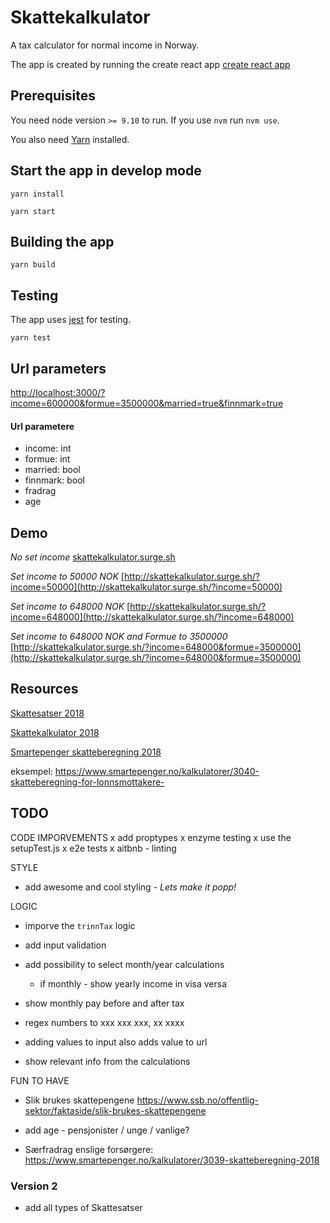 
# Skattekalkulator
A tax calculator for normal income in Norway.

The app is created by running the create react app [create react app](https://github.com/facebook/create-react-app)


## Prerequisites
You need node version `>= 9.10` to run. If you use `nvm` run `nvm use`.

You also need [Yarn](https://yarnpkg.com/lang/en/) installed.


## Start the app in develop mode
`yarn install`

`yarn start`

## Building the app
`yarn build`

## Testing
The app uses [jest](https://jestjs.io/) for testing.

`yarn test`

## Url parameters
[http://localhost:3000/?income=600000&formue=3500000&married=true&finnmark=true](http://localhost:3000/?income=600000&formue=3500000&married=true&finnmark=true)

#### Url parametere
- income: int
- formue: int
- married: bool
- finnmark: bool
- fradrag
- age



## Demo
_No set income_
[skattekalkulator.surge.sh](skattekalkulator.surge.sh)

_Set income to 50000 NOK_
[http://skattekalkulator.surge.sh/?income=50000](http://skattekalkulator.surge.sh/?income=50000)

_Set income to 648000 NOK_
[http://skattekalkulator.surge.sh/?income=648000](http://skattekalkulator.surge.sh/?income=648000)


_Set income to 648000 NOK and Formue to 3500000_
[http://skattekalkulator.surge.sh/?income=648000&formue=3500000](http://skattekalkulator.surge.sh/?income=648000&formue=3500000)





## Resources

[Skattesatser 2018](https://www.regjeringen.no/no/tema/okonomi-og-budsjett/skatter-og-avgifter/skattesatser-2018/id2575161/)

[Skattekalkulator 2018](https://skattekalkulator2018.app.skatteetaten.no/)

[Smartepenger skatteberegning 2018](https://www.smartepenger.no/kalkulatorer/3039-skatteberegning-2018)




eksempel: https://www.smartepenger.no/kalkulatorer/3040-skatteberegning-for-lonnsmottakere-

## TODO
CODE IMPORVEMENTS
x add proptypes
x enzyme testing
  x use the setupTest.js
x e2e tests
x aitbnb - linting


STYLE
- add awesome and cool styling - _Lets make it popp!_

LOGIC
- imporve the `trinnTax` logic
- add input validation

- add possibility to select month/year calculations
  - if monthly - show yearly income in visa versa
- show monthly pay before and after tax
- regex numbers to xxx xxx xxx, xx xxxx
- adding values to input also adds value to url
- show relevant info from the calculations

FUN TO HAVE
- Slik brukes skattepengene https://www.ssb.no/offentlig-sektor/faktaside/slik-brukes-skattepengene
- add age - pensjonister / unge / vanlige?



- Særfradrag enslige forsørgere: https://www.smartepenger.no/kalkulatorer/3039-skatteberegning-2018



### Version 2
- add all types of Skattesatser
